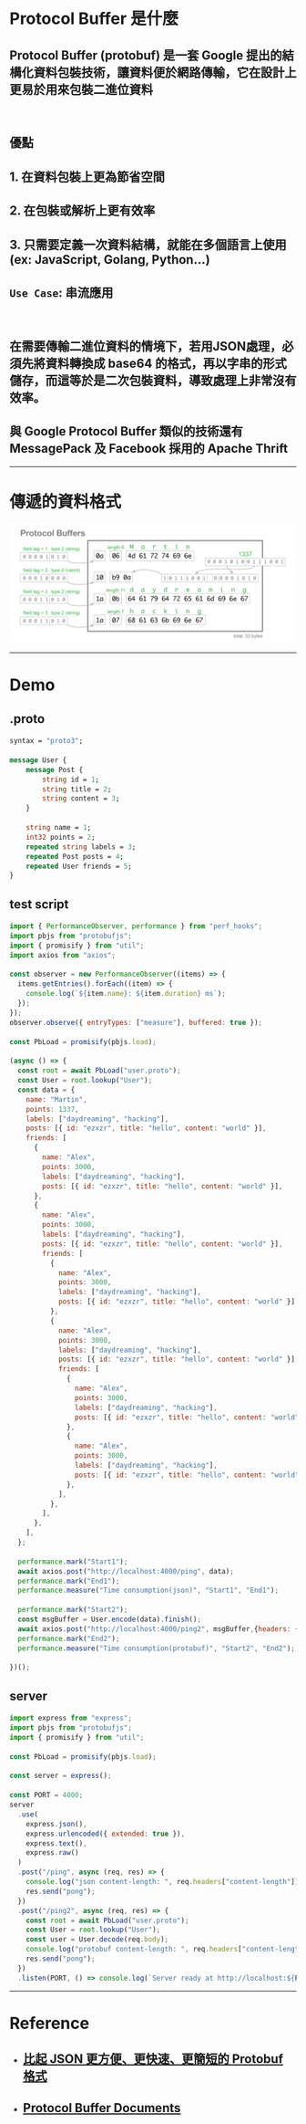 # Protocol Buffer 是什麼
## Protocol Buffer (protobuf) 是一套 Google 提出的結構化資料包裝技術，讓資料便於網路傳輸，它在設計上更易於用來包裝二進位資料

<br/>

## **優點**
## 1. 在資料包裝上更為節省空間 
## 2. 在包裝或解析上更有效率
## 3. 只需要定義一次資料結構，就能在多個語言上使用(ex: JavaScript, Golang, Python...)

## `Use Case`: 串流應用

<br/>

## 在需要傳輸二進位資料的情境下，若用JSON處理，必須先將資料轉換成 base64 的格式，再以字串的形式儲存，而這等於是二次包裝資料，導致處理上非常沒有效率。

## 與 Google Protocol Buffer 類似的技術還有 MessagePack 及 Facebook 採用的 Apache Thrift

---

# 傳遞的資料格式

![img](img/18.jpg)

---

# Demo
## .proto
```proto
syntax = "proto3";

message User {  
    message Post { 
        string id = 1;
        string title = 2;
        string content = 3;
    }

    string name = 1;
    int32 points = 2;
    repeated string labels = 3;
    repeated Post posts = 4;
    repeated User friends = 5;
}
```

## test script
```js
import { PerformanceObserver, performance } from "perf_hooks";
import pbjs from "protobufjs";
import { promisify } from "util";
import axios from "axios";

const observer = new PerformanceObserver((items) => {
  items.getEntries().forEach((item) => {
    console.log(`${item.name}: ${item.duration} ms`);
  });
});
observer.observe({ entryTypes: ["measure"], buffered: true });

const PbLoad = promisify(pbjs.load);

(async () => {
  const root = await PbLoad("user.proto");
  const User = root.lookup("User");
  const data = {
    name: "Martin",
    points: 1337,
    labels: ["daydreaming", "hacking"],
    posts: [{ id: "ezxzr", title: "hello", content: "world" }],
    friends: [
      {
        name: "Alex",
        points: 3000,
        labels: ["daydreaming", "hacking"],
        posts: [{ id: "ezxzr", title: "hello", content: "world" }],
      },
      {
        name: "Alex",
        points: 3000,
        labels: ["daydreaming", "hacking"],
        posts: [{ id: "ezxzr", title: "hello", content: "world" }],
        friends: [
          {
            name: "Alex",
            points: 3000,
            labels: ["daydreaming", "hacking"],
            posts: [{ id: "ezxzr", title: "hello", content: "world" }],
          },
          {
            name: "Alex",
            points: 3000,
            labels: ["daydreaming", "hacking"],
            posts: [{ id: "ezxzr", title: "hello", content: "world" }],
            friends: [
              {
                name: "Alex",
                points: 3000,
                labels: ["daydreaming", "hacking"],
                posts: [{ id: "ezxzr", title: "hello", content: "world" }],
              },
              {
                name: "Alex",
                points: 3000,
                labels: ["daydreaming", "hacking"],
                posts: [{ id: "ezxzr", title: "hello", content: "world" }],
              },
            ],
          },
        ],
      },
    ],
  };

  performance.mark("Start1");
  await axios.post("http://localhost:4000/ping", data);
  performance.mark("End1");
  performance.measure("Time consumption(json)", "Start1", "End1");

  performance.mark("Start2");
  const msgBuffer = User.encode(data).finish();
  await axios.post("http://localhost:4000/ping2", msgBuffer,{headers: {'Content-Type': 'application/octet-stream'}});
  performance.mark("End2");
  performance.measure("Time consumption(protobuf)", "Start2", "End2");
  
})();
```

## server
```js
import express from "express";
import pbjs from "protobufjs";
import { promisify } from "util";

const PbLoad = promisify(pbjs.load);

const server = express();

const PORT = 4000;
server
  .use(
    express.json(),
    express.urlencoded({ extended: true }),
    express.text(),
    express.raw()
  )
  .post("/ping", async (req, res) => {
    console.log("json content-length: ", req.headers["content-length"]);
    res.send("pong");
  })
  .post("/ping2", async (req, res) => {
    const root = await PbLoad("user.proto");
    const User = root.lookup("User");
    const user = User.decode(req.body);
    console.log("protobuf content-length: ", req.headers["content-length"]);
    res.send("pong");
  })
  .listen(PORT, () => console.log(`Server ready at http://localhost:${PORT}`));
```

---

# Reference
- ## [比起 JSON 更方便、更快速、更簡短的 Protobuf 格式](https://yami.io/protobuf)
- ## [Protocol Buffer Documents](https://developers.google.com/protocol-buffers/docs/proto3?hl=en)
